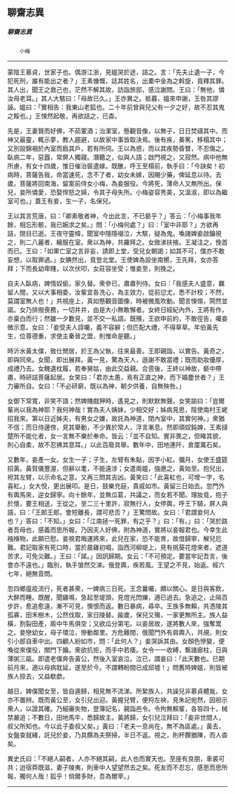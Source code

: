 

## 聊齋志異

##### 聊齋志異
　　`小梅`

* * *

蒙陰王慕貞，世家子也。偶游江浙，見媼哭於途，詰之。言：「先夫止遺一子，今犯死刑，誰有能出之者？」王素慷慨，誌其姓名，出橐中金為之斡旋，竟釋其罪。其人出，聞王之救己也，茫然不解其故，訪詣旅邸，感泣謝問。王曰：「無他，憐汝母老耳。」其人大駭曰：「母故已久。」王亦異之。抵暮，媼來申謝，王咎其謬誣。媼曰：「實相告：我東山老狐也。二十年前曾與兒父有一夕之好，故不忍其鬼之餒也。」王悚然起敬，再欲詰之，已杳。

先是，王妻賢而好佛，不茹葷酒；治潔室，懸觀音像，以無子，日日焚禱其中。而神又最靈，輒示夢，教人趨避，以故家中事皆取決焉。後有疾，綦篤，移榻其中；又別設錦裀於內室而扃其戶，若有所伺。王以為惑，而以其疾勢昏瞀，不忍傷之。臥病二年，惡囂，常屏人獨寢。潛聽之，似與人語；啟門視之，又寂然。病中他無所慮，有女十四歲，惟日催治裝遣嫁。既醮，呼王至榻前，執手曰：「今訣矣！初病時，菩薩告我，命當速死，念不了者，幼女未嫁，因賜少藥，俾延息以待。去歲，菩薩將回南海，留案前侍女小梅，為妾服役。今將死，薄命人又無所出。保兒，妾所憐愛，恐娶悍怒之婦，令其子母失所。小梅姿容秀美，又溫淑，即以為繼室可也。」蓋王有妾，生一子，名保兒。

王以其言荒唐，曰：「卿素敬者神，今出此言，不已褻乎？」答云：「小梅事我年餘，相忘形骸，我已婉求之矣。」問：「小梅何處？」曰：「室中非耶？」方欲再詰，閉目已逝。王夜守靈幃，聞室中隱隱啜泣，大駭，疑為鬼。喚諸婢妾啟鑰視之，則二八麗者，縗服在室。衆以為神，共羅拜之。女斂涕扶掖。王凝注之，俛首而已。王曰：「如果亡室之言非妄，請即上堂，受兒女朝謁；如其不可，僕亦不敢妄想，以取罪過。」女腆然出，竟登北堂。王使婢為設坐南嚮，王先拜，女亦答拜；下而長幼卑賤，以次伏叩，女莊容坐受；惟妾至，則挽之。

自夫人臥病，婢惰奴偷，家久替。衆參已，肅肅列侍。女曰：「我感夫人盛意，羈留人間，又以大事相委，汝輩宜各洗心，為主效力，從前愆尤，悉不計校；不然，莫謂室無人也！」共視座上，真如懸觀音圖像，時被微風吹動。聞言悚惕，鬨然並諾。女乃排撥喪務，一切井井，由是大小無敢懈者。女終日經紀內外，王將有作，亦稟白而行；然雖一夕數見，並不交一私語。既殯，王欲申前約，不敢徑告，囑妾微示意。女曰：「妾受夫人諄囑，義不容辭；但匹配大禮，不得草草。年伯黃先生，位尊德重，求使主秦晉之盟，則惟命是聽。」

時沂水黃太僕，致仕閒居，於王為父執，往來最善。王即親詣，以實告。黃奇之，即與同來。女聞，即出展拜。黃一見，驚為天人，遜謝不敢當禮；既而助妝優厚，成禮乃去。女餽遺枕履，若奉舅姑，由此交益親。合巹後，王終以神故，褻中帶肅，時研詰菩薩起居。女笑曰：「君亦太愚，焉有正直之神，而下婚塵世者？」王力審所自。女曰：「不必研窮，既以為神，朝夕供養，自無殃咎。」

女御下常寬，非笑不語；然婢賤戲狎時，遙見之，則默默無聲。女笑諭曰：「豈爾輩尚以我為神耶？我何神哉！實為夫人姨妹，少相交好；姊病見思，陰使南村王姥招我來。第以日近姊夫，有男女之嫌，故託為神道，閉內室中，其實何神。」衆猶不信；而日侍邊傍，見其舉動，不少異於常人，浮言漸息。然即頑奴鈍婢，王素撻楚所不能化者，女一言無不樂於奉命。皆云：「並不自知。實非畏之，但睹其貌，則心自柔，故不忍拂其意耳。」以此百廢具舉。數年中，田地連阡，倉廩萬石矣。

又數年，妾產一女。女生一子；子生，左臂有朱點，因字小紅。彌月，女使王盛筵招黃。黃賀儀豐渥，但辭以耄，不能遠涉；女遣兩媼，強邀之，黃始至。抱兒出，袒其左臂，以示命名之意。又再三問其吉凶。黃笑曰：「此喜紅也，可增一字，名喜紅。」女大悅，更出展叩。是日，鼓樂充庭，貴戚如市。黃留三日始去。忽門外有輿馬來，逆女歸寧。向十餘年，並無瓜葛，共議之，而女若不聞。理妝竟，抱子於懷，要王相送，王從之。至二三十里許，寂無行人，女停輿，呼王下騎，屏人與語，曰：「王郎王郎，會短離長，謂可悲否？」王驚問故。女曰：「君謂妾何人也？」答曰：「不知。」女曰：「江南拯一死罪，有之乎？」曰：「有。」曰：「哭於路者吾母也，感義而思所報，乃因夫人好佛，附為神道，實將以妾報君也。今幸生此襁褓物，此願已慰。妾視君晦運將來，此兒在家，恐不能育，故借歸寧，解兒厄難。君記取家有死口時，當於晨雞初唱，詣西河柳堤上，見有挑葵花燈來者，遮道苦求，可免災難。」王曰：「諾。」因訊歸期。女云：「不可預定。要當牢記吾言，後會亦不遠也。」臨別，執手愴然交涕。俄登輿，疾若風。王望之不見，始返。經六七年，絕無音問。

忽四鄉瘟疫流行，死者甚衆，一婢病三日死。王念曩囑，頗以關心。是日與客飲，大醉而睡。既醒，聞雞鳴，急起至堤頭，見燈光閃爍，適已過去。急追之，止隔百步許，愈追愈遠，漸不可見，懊恨而返。數日暴病，尋卒。王族多無賴，共憑陵其孤寡，田禾樹木，公然伐取，家日陵替。踰歲，保兒又殤，一家更無所主。族人益橫，割裂田產，廄中牛馬俱空；又欲瓜分第宅。以妾居故，遂將數人來，強奪鬻之。妾戀幼女，母子環泣，慘動鄰里。方危難間，俄聞門外有肩輿入，共覘，則女引小郎自車中出。四顧人紛如市，問：「此何人？」妾哭訴其由。女顏色慘變，便喚從來僕役，關門下鑰。衆欲抗拒，而手中若痿。女令一一收縛，繫諸廊柱，日與薄粥三甌。即遣老僕奔告黃公，然後入室哀泣。泣已，謂妾曰：「此天數也。已期前月來，適以母病耽延，遂至於今。不謂轉盼間已成邱墟！」問舊時婢媼，則皆被族人掠去，又益欷歔。

越日，婢僕聞女至，皆自遁歸，相見無不流涕。所縶族人，共譟兒非慕貞體胤，女亦不置辨。既而黃公至，女引兒出迎。黃握兒臂，便捋左袂，見朱記宛然，因袒示衆人，以證其確。乃細審失物，登簿記名，親詣邑令。令拘無賴輩，各笞四十，械禁嚴追；不數日，田地馬牛，悉歸故主。黃將歸，女引兒泣拜曰：「妾非世間人，叔父所知也。今以此子委叔父矣。」黃曰：「老夫一息尚在，無不為區處。」黃去，女盤查就緒，託兒於妾，乃具饌為夫祭掃，半日不返。視之，則杯饌猶陳，而人杳矣。

異史氏曰：「不絕人嗣者，人亦不絕其嗣，此人也而實天也。至座有良朋，車裘可共；迨宿莽既滋，妻子陵夷，則車中人望望然去之矣。死友而不忍忘，感恩而思所報，獨何人哉！狐乎！倘爾多財，吾為爾宰。」

* * *

